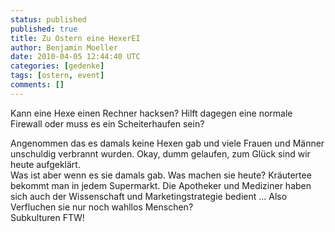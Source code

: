 ```yaml
---
status: published
published: true
title: Zu Ostern eine HexerEI
author: Benjamin Moeller
date: 2010-04-05 12:44:40 UTC
categories: [gedenke]
tags: [ostern, event]
comments: []
---
```


Kann eine Hexe einen Rechner hacksen? Hilft dagegen eine normale Firewall oder muss es ein Scheiterhaufen sein?  

Angenommen das es damals keine Hexen gab und viele Frauen und Männer unschuldig verbrannt wurden. Okay, dumm gelaufen, zum Glück sind wir heute aufgeklärt.  
Was ist aber wenn es sie damals gab. Was machen sie heute? Kräutertee bekommt man in jedem Supermarkt. Die Apotheker und Mediziner haben sich auch der Wissenschaft und Marketingstrategie bedient ... Also Verfluchen sie nur noch wahllos Menschen?  
Subkulturen FTW!  

